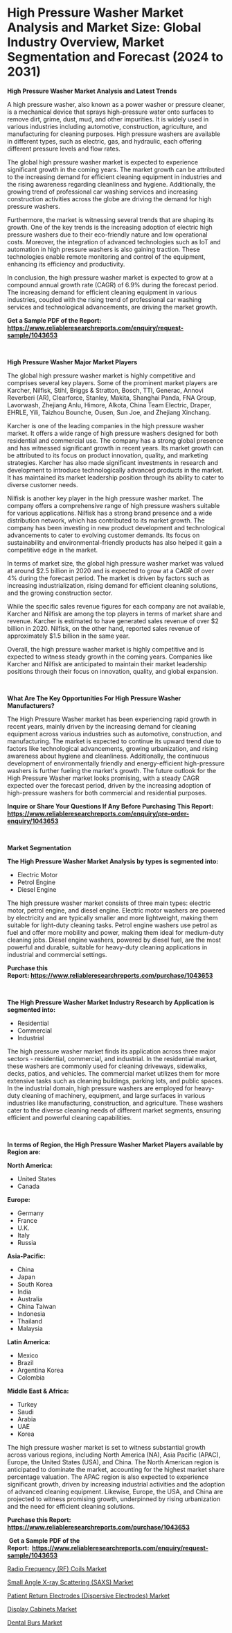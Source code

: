 <p><h1>High Pressure Washer Market Analysis and Market Size: Global Industry Overview, Market Segmentation and Forecast (2024 to 2031)</h1></p><p><strong>High Pressure Washer Market Analysis and Latest Trends</strong></p>
<p><p>A high pressure washer, also known as a power washer or pressure cleaner, is a mechanical device that sprays high-pressure water onto surfaces to remove dirt, grime, dust, mud, and other impurities. It is widely used in various industries including automotive, construction, agriculture, and manufacturing for cleaning purposes. High pressure washers are available in different types, such as electric, gas, and hydraulic, each offering different pressure levels and flow rates.</p><p>The global high pressure washer market is expected to experience significant growth in the coming years. The market growth can be attributed to the increasing demand for efficient cleaning equipment in industries and the rising awareness regarding cleanliness and hygiene. Additionally, the growing trend of professional car washing services and increasing construction activities across the globe are driving the demand for high pressure washers.</p><p>Furthermore, the market is witnessing several trends that are shaping its growth. One of the key trends is the increasing adoption of electric high pressure washers due to their eco-friendly nature and low operational costs. Moreover, the integration of advanced technologies such as IoT and automation in high pressure washers is also gaining traction. These technologies enable remote monitoring and control of the equipment, enhancing its efficiency and productivity.</p><p>In conclusion, the high pressure washer market is expected to grow at a compound annual growth rate (CAGR) of 6.9% during the forecast period. The increasing demand for efficient cleaning equipment in various industries, coupled with the rising trend of professional car washing services and technological advancements, are driving the market growth.</p></p>
<p><strong>Get a Sample PDF of the Report:&nbsp; <a href="https://www.reliableresearchreports.com/enquiry/request-sample/1043653">https://www.reliableresearchreports.com/enquiry/request-sample/1043653</a></strong></p>
<p>&nbsp;</p>
<p><strong>High Pressure Washer Major Market Players</strong></p>
<p><p>The global high pressure washer market is highly competitive and comprises several key players. Some of the prominent market players are Karcher, Nilfisk, Stihl, Briggs & Stratton, Bosch, TTI, Generac, Annovi Reverberi (AR), Clearforce, Stanley, Makita, Shanghai Panda, FNA Group, Lavorwash, Zhejiang Anlu, Himore, Alkota, China Team Electric, Draper, EHRLE, Yili, Taizhou Bounche, Ousen, Sun Joe, and Zhejiang Xinchang.</p><p>Karcher is one of the leading companies in the high pressure washer market. It offers a wide range of high pressure washers designed for both residential and commercial use. The company has a strong global presence and has witnessed significant growth in recent years. Its market growth can be attributed to its focus on product innovation, quality, and marketing strategies. Karcher has also made significant investments in research and development to introduce technologically advanced products in the market. It has maintained its market leadership position through its ability to cater to diverse customer needs.</p><p>Nilfisk is another key player in the high pressure washer market. The company offers a comprehensive range of high pressure washers suitable for various applications. Nilfisk has a strong brand presence and a wide distribution network, which has contributed to its market growth. The company has been investing in new product development and technological advancements to cater to evolving customer demands. Its focus on sustainability and environmental-friendly products has also helped it gain a competitive edge in the market.</p><p>In terms of market size, the global high pressure washer market was valued at around $2.5 billion in 2020 and is expected to grow at a CAGR of over 4% during the forecast period. The market is driven by factors such as increasing industrialization, rising demand for efficient cleaning solutions, and the growing construction sector.</p><p>While the specific sales revenue figures for each company are not available, Karcher and Nilfisk are among the top players in terms of market share and revenue. Karcher is estimated to have generated sales revenue of over $2 billion in 2020. Nilfisk, on the other hand, reported sales revenue of approximately $1.5 billion in the same year.</p><p>Overall, the high pressure washer market is highly competitive and is expected to witness steady growth in the coming years. Companies like Karcher and Nilfisk are anticipated to maintain their market leadership positions through their focus on innovation, quality, and global expansion.</p></p>
<p>&nbsp;</p>
<p><strong>What Are The Key Opportunities For High Pressure Washer Manufacturers?</strong></p>
<p><p>The High Pressure Washer market has been experiencing rapid growth in recent years, mainly driven by the increasing demand for cleaning equipment across various industries such as automotive, construction, and manufacturing. The market is expected to continue its upward trend due to factors like technological advancements, growing urbanization, and rising awareness about hygiene and cleanliness. Additionally, the continuous development of environmentally friendly and energy-efficient high-pressure washers is further fueling the market's growth. The future outlook for the High Pressure Washer market looks promising, with a steady CAGR expected over the forecast period, driven by the increasing adoption of high-pressure washers for both commercial and residential purposes.</p></p>
<p><strong>Inquire or Share Your Questions If Any Before Purchasing This Report: <a href="https://www.reliableresearchreports.com/enquiry/pre-order-enquiry/1043653">https://www.reliableresearchreports.com/enquiry/pre-order-enquiry/1043653</a></strong></p>
<p>&nbsp;</p>
<p><strong>Market Segmentation</strong></p>
<p><strong>The High Pressure Washer Market Analysis by types is segmented into:</strong></p>
<p><ul><li>Electric Motor</li><li>Petrol Engine</li><li>Diesel Engine</li></ul></p>
<p><p>The high pressure washer market consists of three main types: electric motor, petrol engine, and diesel engine. Electric motor washers are powered by electricity and are typically smaller and more lightweight, making them suitable for light-duty cleaning tasks. Petrol engine washers use petrol as fuel and offer more mobility and power, making them ideal for medium-duty cleaning jobs. Diesel engine washers, powered by diesel fuel, are the most powerful and durable, suitable for heavy-duty cleaning applications in industrial and commercial settings.</p></p>
<p><strong>Purchase this Report:&nbsp;<a href="https://www.reliableresearchreports.com/purchase/1043653">https://www.reliableresearchreports.com/purchase/1043653</a></strong></p>
<p>&nbsp;</p>
<p><strong>The High Pressure Washer Market Industry Research by Application is segmented into:</strong></p>
<p><ul><li>Residential</li><li>Commercial</li><li>Industrial</li></ul></p>
<p><p>The high pressure washer market finds its application across three major sectors - residential, commercial, and industrial. In the residential market, these washers are commonly used for cleaning driveways, sidewalks, decks, patios, and vehicles. The commercial market utilizes them for more extensive tasks such as cleaning buildings, parking lots, and public spaces. In the industrial domain, high pressure washers are employed for heavy-duty cleaning of machinery, equipment, and large surfaces in various industries like manufacturing, construction, and agriculture. These washers cater to the diverse cleaning needs of different market segments, ensuring efficient and powerful cleaning capabilities.</p></p>
<p>&nbsp;</p>
<p><strong>In terms of Region, the High Pressure Washer Market Players available by Region are:</strong></p>
<p>
    <p> <strong> North America: </strong>
        <ul>
            <li>United States</li>
            <li>Canada</li>
        </ul>
        </p> 
    <p> <strong> Europe: </strong>
        <ul>
            <li>Germany</li>
            <li>France</li>
            <li>U.K.</li>
            <li>Italy</li>
            <li>Russia</li>
        </ul>
        </p> 
    <p> <strong> Asia-Pacific: </strong>
        <ul>
            <li>China</li>
            <li>Japan</li>
            <li>South Korea</li>
            <li>India</li>
            <li>Australia</li>
            <li>China Taiwan</li>
            <li>Indonesia</li>
            <li>Thailand</li>
            <li>Malaysia</li>
        </ul>
        </p> 
    <p> <strong> Latin America: </strong>
        <ul>
            <li>Mexico</li>
            <li>Brazil</li>
            <li>Argentina Korea</li>
            <li>Colombia</li>
        </ul>
        </p> 
    <p> <strong> Middle East & Africa: </strong>
        <ul>
            <li>Turkey</li>
            <li>Saudi</li>
            <li>Arabia</li>
            <li>UAE</li>
            <li>Korea</li>
        </ul>
    </p>
    </p>
<p><p>The high pressure washer market is set to witness substantial growth across various regions, including North America (NA), Asia Pacific (APAC), Europe, the United States (USA), and China. The North American region is anticipated to dominate the market, accounting for the highest market share percentage valuation. The APAC region is also expected to experience significant growth, driven by increasing industrial activities and the adoption of advanced cleaning equipment. Likewise, Europe, the USA, and China are projected to witness promising growth, underpinned by rising urbanization and the need for efficient cleaning solutions.</p></p>
<p><strong>Purchase this Report: <a href="https://www.reliableresearchreports.com/purchase/1043653">https://www.reliableresearchreports.com/purchase/1043653</a></strong></p>
<p>&nbsp;<strong>Get a Sample PDF of the Report:&nbsp;&nbsp;<a href="https://www.reliableresearchreports.com/enquiry/request-sample/1043653">https://www.reliableresearchreports.com/enquiry/request-sample/1043653</a></strong></p>
<p><strong></strong></p>
<p><p><a href="https://medium.com/@emilypena1936/radio-frequency-rf-coils-market-trends-forecast-and-competitive-analysis-to-2030-dad31e2fbf02">Radio Frequency (RF) Coils Market</a></p><p><a href="https://medium.com/@emilypena1936/small-angle-x-ray-scattering-saxs-market-insights-into-market-cagr-market-trends-and-growth-e62665a9e225">Small Angle X-ray Scattering (SAXS) Market</a></p><p><a href="https://medium.com/@emilypena1936/patient-return-electrodes-dispersive-electrodes-market-trends-forecast-and-competitive-d344cf5c9447">Patient Return Electrodes (Dispersive Electrodes) Market</a></p><p><a href="https://github.com/Chiragrp22/Market-Research-Report-List-2/blob/main/display-cabinets-market.md">Display Cabinets Market</a></p><p><a href="https://github.com/Chiragrp23/Market-Research-Report-List-2/blob/main/dental-burs-market.md">Dental Burs Market</a></p></p>